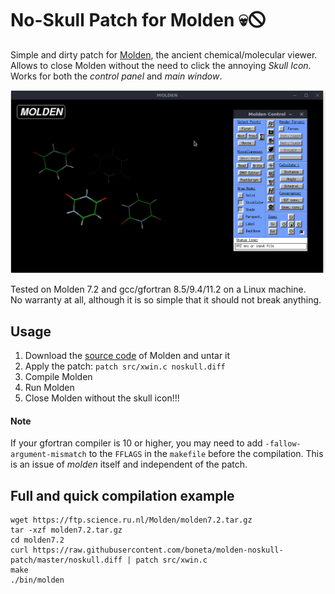 # No-Skull Patch for Molden 💀🛇

Simple and dirty patch for [Molden](https://www.theochem.ru.nl/molden/), the ancient chemical/molecular viewer. Allows to close Molden without the need to click the annoying *Skull Icon*. Works for both the *control panel* and *main window*.

![Molden Closing](./closing.gif)

Tested on Molden 7.2 and gcc/gfortran 8.5/9.4/11.2 on a Linux machine.  
No warranty at all, although it is so simple that it should not break anything.


## Usage
1. Download the [source code](https://ftp.science.ru.nl/Molden/) of Molden and untar it
2. Apply the patch: `patch src/xwin.c noskull.diff`
3. Compile Molden
4. Run Molden
5. Close Molden without the skull icon!!!

#### Note
If your gfortran compiler is 10 or higher, you may need to add `-fallow-argument-mismatch` to the `FFLAGS` in the `makefile` before the compilation. This is an issue of *molden* itself and independent of the patch.


## Full and quick compilation example
```
wget https://ftp.science.ru.nl/Molden/molden7.2.tar.gz
tar -xzf molden7.2.tar.gz
cd molden7.2
curl https://raw.githubusercontent.com/boneta/molden-noskull-patch/master/noskull.diff | patch src/xwin.c
make
./bin/molden
```

